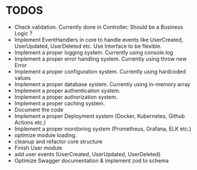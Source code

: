 # TODOS

- Check validation. Currently done in Controller. Should be a Business Logic ?
- Implement EventHandlers in core to handle events like UserCreated, UserUpdated, UserDeleted etc. Use Interface to be flexible.
- Implement a proper logging system. Currently using console.log
- Implement a proper error handling system. Currently using throw new Error
- Implement a proper configuration system. Currently using hardcoded values
- Implement a proper database system. Currently using in-memory array
- Implement a proper authentication system.
- Implement a proper authorization system.
- Implement a proper caching system.
- Document the code
- Implement a proper Deployment system (Docker, Kubernetes, Github Actions etc.)
- Implement a proper monitoring system (Prometheus, Grafana, ELK etc.)
- optimize module loading.
- cleanup and refactor core structure
- Finish User module
- add user events (UserCreated, UserUpdated, UserDeleted)
- Optimize Swagger documentation & implement zod to schema
